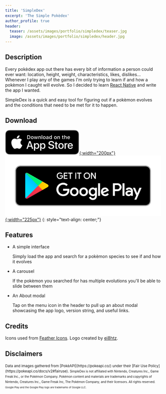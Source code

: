 ```yaml
---
title: 'SimpleDex'
excerpt: 'The Simple Pokèdex'
author_profile: true
header:
  teaser: /assets/images/portfolio/simpledex/teaser.jpg
  image: /assets/images/portfolio/simpledex/header.jpg
---
```


## Description

Every pokèdex app out there has every bit of information a person could ever want: location, height, weight, characteristics, likes, dislikes... Whenever I play any of the games I'm only trying to learn if and how a pokèmon I caught will evolve. So I decided to learn [React Native](https://reactnative.dev/) and write the app I wanted.

SimpleDex is a quick and easy tool for figuring out if a pokèmon evolves and the conditions that need to be met for it to happen.

## Download

[![Download on the App Store](/assets/images/app-store-badge.svg){:width="200px"}](https://apps.apple.com/us/app/simpledex-pok%C3%A8dex/id1570043348?itsct=apps_box_badge&itscg=30200)
[![Get it on Google Play](/assets/images/google-play-badge.png){:width="225px"}](https://play.google.com/store/apps/details?id=com.cavender.simpledex&pcampaignid=pcampaignidMKT-Other-global-all-co-prtnr-py-PartBadge-Mar2515-1)
{: style="text-align: center;"}

## Features

- A simple interface

  Simply load the app and search for a pokèmon species to see if and how it evolves

- A carousel

  If the pokèmon you searched for has multiple evolutions you'll be able to slide between them

- An About modal

  Tap on the menu icon in the header to pull up an about modal showcasing the app logo, version string, and useful links.

## Credits

Icons used from [Feather Icons](https://feathericons.com/).
Logo created by [ei8htz](https://www.fiverr.com/ei8htz).

## Disclaimers

<small>
Data and images gathered from [PokèAPI](https://pokeapi.co/) under their [Fair Use Policy](https://pokeapi.co/docs/v2#fairuse).

<small>
SimpleDex is not affiliated with Nintendo, Creatures Inc., Game Freak Inc., or the Pokémon Company. Pokémon content and materials are trademarks and copyrights of Nintendo, Creatures Inc., Game Freak Inc, The Pokémon Company, and their licensors. All rights reserved.

<small>
Google Play and the Google Play logo are trademarks of Google LLC.
